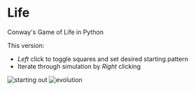 Life
====

Conway's Game of Life in Python


This version:
  - *Left* click to toggle squares and set desired starting pattern
  - Iterate through simulation by *Right* clicking

![starting out](http://mutaku.com/conway1.png)
![evolution](http://mutaku.com/conway2.png)